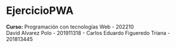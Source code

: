 # EjercicioPWA
<strong>Curso:</strong> Programación con tecnologías Web - 202210
<br>
<strong></strong> David Alvarez Polo - 201911318 - Carlos Eduardo Figueredo Triana - 201813445
<br>
